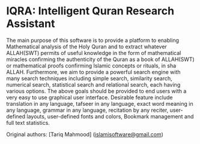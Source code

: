 IQRA: Intelligent Quran Research Assistant
==========================================

The main purpose of this software is to provide a platform to enabling Mathematical analysis of the Holy Quran and to extract whatever ALLAH(SWT) permits of useful knowledge in the form of mathematical miracles confirming the authenticity of the Quran as a book of ALLAH(SWT) or mathematical proofs confirming Islamic concepts or rituals, in sha ALLAH.
Furthermore, we aim to provide a powerful search engine with many search techniques including simple search, similarity search, numerical search, statistical search and relational search, each having various options.
The above goals should be provided to end users with a very easy to use graphical user interface. Desirable feature include translation in any language, tafseer in any language, exact word meaning in any language, grammar in any language, recitation by any reciter, user-defined layouts, user-defined fonts and colors, Bookmark management and full text statistics.

Original authors: [Tariq Mahmood] (islamisoftware@gmail.com)
